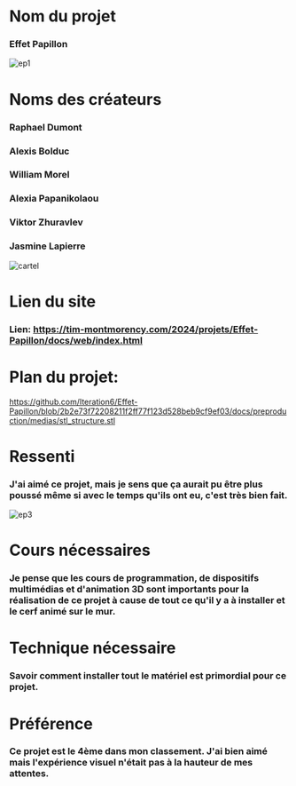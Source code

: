 # Nom du projet
### Effet Papillon

![ep1](https://github.com/mathieuwillett/h24-v11_inspirations_willett/assets/143769896/e6898a6c-5696-4f0c-a8fc-985b3debdc7c)

# Noms des créateurs

### Raphael Dumont
### Alexis Bolduc
### William Morel
### Alexia Papanikolaou
### Viktor Zhuravlev
### Jasmine Lapierre

![cartel](https://github.com/mathieuwillett/h24-v11_inspirations_willett/assets/143769896/c4d572de-04bb-45a9-8fe8-40bac41bc245)

# Lien du site

### Lien: https://tim-montmorency.com/2024/projets/Effet-Papillon/docs/web/index.html

# Plan du projet: 
https://github.com/Iteration6/Effet-Papillon/blob/2b2e73f72208211f2ff77f123d528beb9cf9ef03/docs/preproduction/medias/stl_structure.stl

# Ressenti

### J'ai aimé ce projet, mais je sens que ça aurait pu être plus poussé même si avec le temps qu'ils ont eu, c'est très bien fait.

![ep3](https://github.com/mathieuwillett/h24-v11_inspirations_willett/assets/143769896/26e459e2-6910-4682-9793-c5af068a8d73)

# Cours nécessaires

### Je pense que les cours de programmation, de dispositifs multimédias et d'animation 3D sont importants pour la réalisation de ce projet à cause de tout ce qu'il y a à installer et le cerf animé sur le mur.

# Technique nécessaire

### Savoir comment installer tout le matériel est primordial pour ce projet.

# Préférence

### Ce projet est le 4ème dans mon classement. J'ai bien aimé mais l'expérience visuel n'était pas à la hauteur de mes attentes. 

